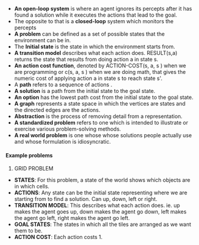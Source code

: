 - **An open-loop system** is where an agent ignores its percepts after it has found a solution while it executes the actions that lead to the goal.
- The opposite to that is a **closed-loop** system which monitors the percepts
- **A problem** can be defined as a set of possible states that the environment can be in.
- The **Initial state** is the state in which the environment starts from.
- **A transition model** describes what each action does. RESULT(s,a) returns the state that results from doing action a in state s.	
- **An action cost function**, denoted by ACTION-COST(s, a, s ) when we are programming or c(s, a, s ) when we are doing math, that gives the numeric cost of applying action a in state s to reach state s'.
- A **path** refers to a sequence of actions .
- **A solution** is a path from the initial state to the goal state.
- **An option** has the lowest path cost from the initial state to the goal state.
- **A graph** represents a state space in which the vertices are states and the directed edges are the actions.
- **Abstraction** is the process of removing detail from a representation.
- **A standardized problem** refers to one which is intended to illustrate or exercise various problem-solving methods.
- **A real world problem** is one whose whose solutions people actually use and whose formulation is idiosyncratic. 

#### Example problems
1) GRID PROBLEM
- **STATES**: For this problem, a state of the world shows which objects are in which cells.
- **ACTIONS**: Any state can be the initial state representing where we are starting from to find a solution. Can  up, down, left or right.
- **TRANSITION MODEL**: This describes what each action does. ie. up makes the agent goes up, down makes the agent go down, left makes the agent go left, right makes the agent go left.
- **GOAL STATES**: The states in which all the tiles are arranged as we want them to be.
- **ACTION COST**: Each action costs 1.